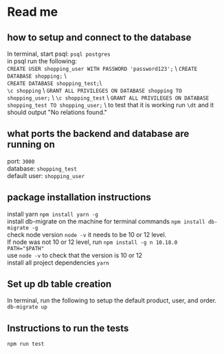 # Read me

## how to setup and connect to the database
In terminal, start psql:
`psql postgres`  
in psql run the following:  
`CREATE USER shopping_user WITH PASSWORD 'password123';` \ 
`CREATE DATABASE shopping;` \  
`CREATE DATABASE shopping_test;`\   
`\c shopping` \ 
`GRANT ALL PRIVILEGES ON DATABASE shopping TO shopping_user;` \ 
`\c shopping_test` \ 
`GRANT ALL PRIVILEGES ON DATABASE shopping_test TO shopping_user;` \ 
to test that it is working run `\dt` and it should output "No relations found."  

## what ports the backend and database are running on
port: `3000`  
database: `shopping_test`  
default user: `shopping_user`  

## package installation instructions

install yarn `npm install yarn -g`\
install db-migrate on the machine for terminal commands `npm install db-migrate -g`\
check node version `node -v`
it needs to be 10 or 12 level.  
If node was not 10 or 12 level, run `npm install -g n 10.18.0`\
`PATH="$PATH"`\
use `node -v` to check that the version is 10 or 12\
install all project dependencies `yarn` 

## Set up db table creation  
In terminal, run the following to setup the default product, user, and order.\
`db-migrate up`

## Instructions to run the tests 
`npm run test` 



